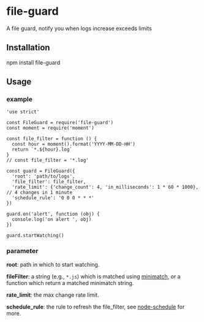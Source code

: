 # file-guard
A file guard, notify you when logs increase exceeds limits

## Installation
npm install file-guard


## Usage
### example
```
'use strict'

const FileGuard = require('file-guard')
const moment = require('moment')

const file_filter = function () {
  const hour = moment().format('YYYY-MM-DD-HH')
  return `*.${hour}.log`
}
// const file_filter = '*.log'

const guard = FileGuard({
  'root': 'path/to/logs',
  'file_filter': file_filter,
  'rate_limit': {'change_count': 4, 'in_milliseconds': 1 * 60 * 1000}, // 4 changes in 1 minute
  'schedule_rule': '0 0 0 * * *'
})

guard.on('alert', function (obj) {
  console.log('on alert ', obj)
})

guard.startWatching()
```
### parameter
**root**: path in which to start watching.

**fileFilter**: a string (e.g., `*.js`) which is matched using [minimatch](https://github.com/isaacs/minimatch), or a function which return a matched minimatch string.

**rate_limit**: the max change rate limit.

**schedule_rule**: the rule to refresh the file_filter, see [node-schedule](https://www.npmjs.com/package/node-schedule) for more.
